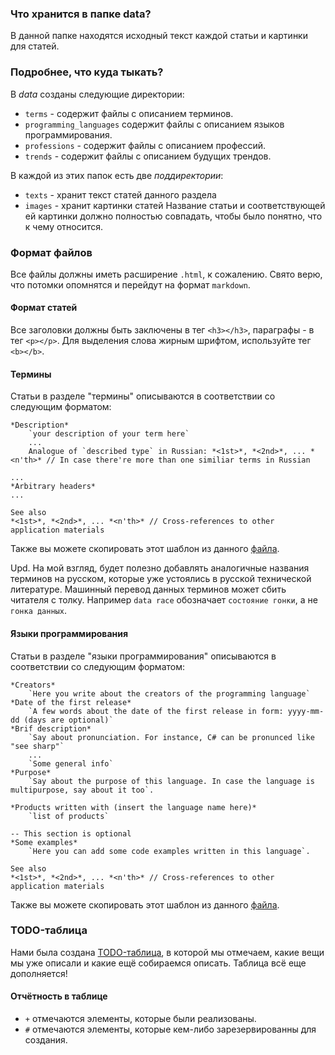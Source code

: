 ### Что хранится в папке data?
В данной папке находятся исходный текст каждой статьи и картинки для статей. 


### Подробнее, что куда тыкать?
В *data* созданы следующие директории:

- `terms` - содержит файлы с описанием терминов.
- `programming_languages` содержит файлы с описанием языков программирования.
- `professions` - содержит файлы с описанием профессий.
- `trends` - содержит файлы с описанием будущих трендов.

В каждой из этих папок есть две *поддиректории*:
- `texts` - хранит текст статей данного раздела
- `images` - хранит картинки статей 
Название статьи и соответствующей ей картинки должно полностью совпадать, чтобы было понятно, что к чему относится.

### Формат файлов
Все файлы должны иметь расширение `.html`, к сожалению. Свято верю, что потомки опомнятся и перейдут на формат `markdown`.

#### Формат статей

Все заголовки должны быть заключены в тег `<h3></h3>`, параграфы - в тег `<p></p>`.
Для выделения слова жирным шрифтом, используйте тег `<b></b>`.

#### Термины
Статьи в разделе "термины" описываются в соответствии со следующим форматом:

```
*Description*
    `your description of your term here`
    ...
    Analogue of `described type` in Russian: *<1st>*, *<2nd>*, ... *<n'th>* // In case there're more than one similiar terms in Russian

...
*Arbitrary headers*
...

See also 
*<1st>*, *<2nd>*, ... *<n'th>* // Cross-references to other application materials
```
Также вы можете скопировать этот шаблон из данного [файла](templates/term.html).

Upd. На мой взгляд, будет полезно добавлять аналогичные названия терминов на русском, которые уже устоялись в русской технической литературе.
Машинный перевод данных терминов может сбить читателя с толку. Например `data race` обозначает `состояние гонки`, а не `гонка данных`.

#### Языки программирования
Статьи в разделе "языки программирования" описываются в соответствии со следующим форматом:

```
*Creators*
    `Here you write about the creators of the programming language`
*Date of the first release*
    `A few words about the date of the first release in form: yyyy-mm-dd (days are optional)`
*Brif description*
    `Say about pronunciation. For instance, C# can be pronunced like "see sharp"`
    ...
    `Some general info`
*Purpose*
    `Say about the purpose of this language. In case the language is multipurpose, say about it too`.

*Products written with (insert the language name here)*
    `list of products`

-- This section is optional 
*Some examples*
    `Here you can add some code examples written in this language`.

See also 
*<1st>*, *<2nd>*, ... *<n'th>* // Cross-references to other application materials
```

Также вы можете скопировать этот шаблон из данного [файла](templates/programming_language.html).




### TODO-таблица

Нами была создана [TODO-таблица](https://docs.google.com/spreadsheets/d/14_3-DDZsczMhaSFRzaL8bGDGboNCUSXn4FNdcgW2EWQ/edit#gid=0), в которой мы отмечаем, какие вещи мы уже описали и какие ещё собираемся описать. Таблица всё еще дополняется!

#### Отчётность в таблице
- `+` отмечаются элементы, которые были реализованы.
- `#` отмечаются элементы, которые кем-либо зарезервированны для создания.
